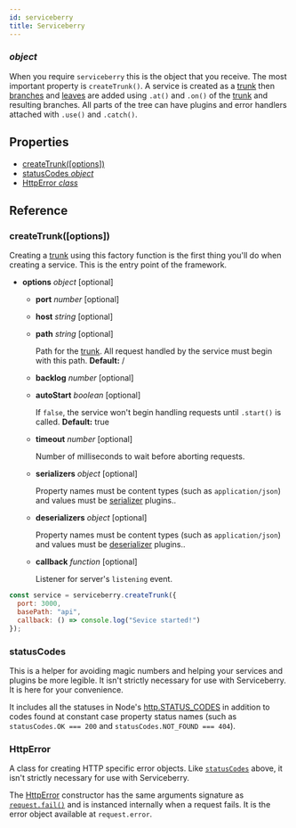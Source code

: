 ```yaml
---
id: serviceberry
title: Serviceberry
---
```


### *object*

When you require `serviceberry` this is the object that you receive. The most important property is `createTrunk()`.
A service is created as a [trunk](trunk.html) then [branches](branch.html) and [leaves](leaf.html) are added using
`.at()` and `.on()` of the [trunk](trunk.html) and resulting branches. All parts of the tree can have plugins and error handlers attached
with `.use()` and `.catch()`.





Properties
----------

  - [createTrunk([options])](#createtrunk-options)
  - [statusCodes *object*](#statuscodes)
  - [HttpError *class*](#httperror)

Reference
---------


### createTrunk([options])



Creating a [trunk](trunk.html) using this factory function is the first thing you'll do when creating a service. This is the entry
point of the framework.


  - **options** *object* [optional]
    - **port** *number* [optional]
  
    - **host** *string* [optional]
  
    - **path** *string* [optional]
  
      Path for the [trunk](trunk.html). All request handled by the service must begin
  with this path.
   **Default:** /
  
    - **backlog** *number* [optional]
  
    - **autoStart** *boolean* [optional]
  
      If `false`, the service won't begin handling requests until `.start()`
  is called.
   **Default:** true
  
    - **timeout** *number* [optional]
  
      Number of milliseconds to wait before aborting requests. 
  
    - **serializers** *object* [optional]
  
      Property names must be content types (such as `application/json`) and values
  must be [serializer](plugins.html#serializers-and-deserializers) plugins..
   
  
    - **deserializers** *object* [optional]
  
      Property names must be content types (such as `application/json`) and values
  must be [deserializer](plugins.html#serializers-and-deserializers) plugins..
   
  
    - **callback** *function* [optional]
  
      Listener for server's `listening` event. 
  



```javascript
const service = serviceberry.createTrunk({
  port: 3000,
  basePath: "api",
  callback: () => console.log("Sevice started!")
});

```
### statusCodes

This is a helper for avoiding magic numbers and helping your services and plugins be more legible.
It isn't strictly necessary for use with Serviceberry. It is here for your convenience.

It includes all the statuses in Node's [http.STATUS_CODES](https://nodejs.org/dist/latest-v8.x/docs/api/http.html#http_http_status_codes)
in addition to codes found at constant case property status names (such as `statusCodes.OK === 200` and `statusCodes.NOT_FOUND === 404`).
 

### HttpError

A class for creating HTTP specific error objects. Like [`statusCodes`](#statuscodes) above,
it isn't strictly necessary for use with Serviceberry.

The [HttpError](httperror.html) constructor has the same arguments signature as
[`request.fail()`](request.html#failerror-status-headers) and is instanced internally when a request fails.
It is the error object available at `request.error`.
 

